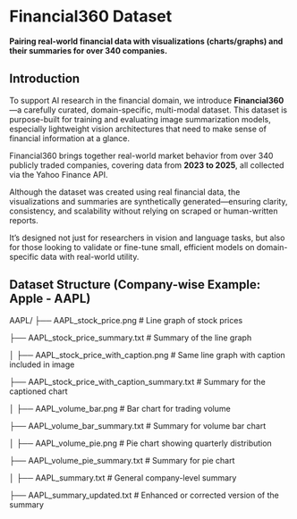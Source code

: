 # Financial360 Dataset

**Pairing real-world financial data with visualizations (charts/graphs) and their summaries for over 340 companies.**

## Introduction

To support AI research in the financial domain, we introduce **Financial360**—a carefully curated, domain-specific, multi-modal dataset. This dataset is purpose-built for training and evaluating image summarization models, especially lightweight vision architectures that need to make sense of financial information at a glance.

Financial360 brings together real-world market behavior from over 340 publicly traded companies, covering data from **2023 to 2025**, all collected via the Yahoo Finance API.


Although the dataset was created using real financial data, the visualizations and summaries are synthetically generated—ensuring clarity, consistency, and scalability without relying on scraped or human-written reports.

It’s designed not just for researchers in vision and language tasks, but also for those looking to validate or fine-tune small, efficient models on domain-specific data with real-world utility.

## Dataset Structure (Company-wise Example: Apple - AAPL)

AAPL/
├── AAPL_stock_price.png                 # Line graph of stock prices

├── AAPL_stock_price_summary.txt         # Summary of the line graph

│
├── AAPL_stock_price_with_caption.png    # Same line graph with caption included in image

├── AAPL_stock_price_with_caption_summary.txt # Summary for the captioned chart

│
├── AAPL_volume_bar.png                   # Bar chart for trading volume

├── AAPL_volume_bar_summary.txt           # Summary for volume bar chart

│
├── AAPL_volume_pie.png                   # Pie chart showing quarterly distribution

├── AAPL_volume_pie_summary.txt           # Summary for pie chart

│
├── AAPL_summary.txt                     # General company-level summary

├── AAPL_summary_updated.txt             # Enhanced or corrected version of the summary
